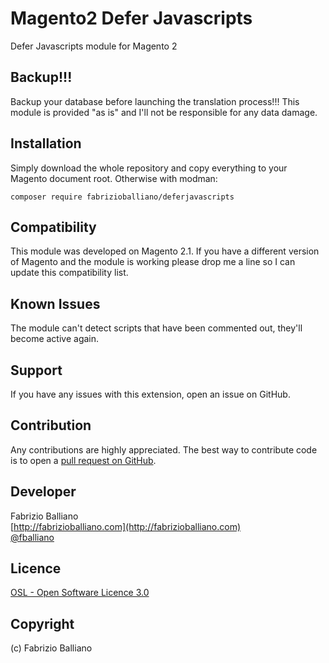 Magento2 Defer Javascripts
=============================

Defer Javascripts module for Magento 2

Backup!!!
---------
Backup your database before launching the translation process!!!
This module is provided "as is" and I'll not be responsible for any data damage.

Installation
------------

Simply download the whole repository and copy everything to your Magento document root.
Otherwise with modman:
```shell
composer require fabrizioballiano/deferjavascripts
```

Compatibility
-------------
This module was developed on Magento 2.1.
If you have a different version of Magento and the module is working please drop me a line so I can update this compatibility list.

Known Issues
------------

The module can't detect scripts that have been commented out, they'll become active again.

Support
-------
If you have any issues with this extension, open an issue on GitHub.

Contribution
------------
Any contributions are highly appreciated. The best way to contribute code is to open a
[pull request on GitHub](https://help.github.com/articles/using-pull-requests).

Developer
---------
Fabrizio Balliano  
[http://fabrizioballiano.com](http://fabrizioballiano.com)  
[@fballiano](https://twitter.com/fballiano)

Licence
-------
[OSL - Open Software Licence 3.0](http://opensource.org/licenses/osl-3.0.php)

Copyright
---------
(c) Fabrizio Balliano
